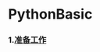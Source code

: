# PythonBasic

### 1.[准备工作](http://nbviewer.jupyter.org/github/QPY7/PythonBasic/blob/master/准备工作.ipynb)
